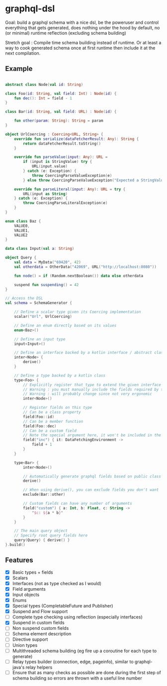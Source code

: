 # graphql-dsl

Goal: build a graphql schema with a nice dsl, be the poweruser and control everything that gets generated, does nothing
under the hood by default, no (or minimal) runtime reflection (excluding schema building)

Stretch goal : Compile time schema building instead of runtime. Or at least a way to cook generated schema once at first
runtime then include it at the next compilation.

## Example

```kotlin

abstract class Node(val id: String)

class Foo(id: String, val field: Int) : Node(id) {
    fun dec(): Int = field - 1
}

class Bar(id: String, val field: URL) : Node(id) {

    fun other(param: String): String = param
}

object UrlCoercing : Coercing<URL, String> {
    override fun serialize(dataFetcherResult: Any): String {
        return dataFetcherResult.toString()
    }

    override fun parseValue(input: Any): URL =
        if (input is StringValue) try {
            URL(input.value)
        } catch (e: Exception) {
            throw CoercingParseValueException(e)
        } else throw CoercingParseValueException("Expected a StringValue for Url")

    override fun parseLiteral(input: Any): URL = try {
        URL(input as String)
    } catch (e: Exception) {
        throw CoercingParseLiteralException(e)
    }
}

enum class Baz {
    VALUE0,
    VALUE1,
    VALUE2
}

data class Input(val a: String)

object Query {
    val data = MyData("69420", 42)
    val otherdata = OtherData("42069", URL("http://localhost:8080"))

    fun node() = if (Random.nextBoolean()) data else otherdata

    suspend fun suspending() = 42
}

// Access the DSL
val schema = SchemaGenerator {

    // Define a scalar type given its Coercing implementation
    scalar("Url", UrlCoercing)

    // Define an enum directly based on its values
    enum<Baz>()

    // Define an input type
    input<Input>()

    // Define an interface backed by a kotlin interface / abstract class / sealed class
    inter<Node> {
        derive()
    }

    // Define a type backed by a kotlin class
    type<Foo> {
        // Explicitly register that type to extend the given interface
        // Warning : you must manually include the fields required by the interface or use derive()
        // Warning : will probably change since not very ergonomic
        inter<Node>()

        // Register fields on this type
        // Can be a class property
        field(Foo::id)
        // Can be a member function
        field(Foo::dec)
        // Can be a custom field
        // Note the special argument here, it won't be included in the schema
        field("inc") { it: DataFetchingEnvironment ->
            field + 1
        }
    }

    type<Bar> {
        inter<Node>()

        // Automatically generate graphql fields based on public class properties and functions
        derive()

        // When using derive(), you can exclude fields you don't want
        exclude(Bar::other)

        // Custom fields can have any number of arguments
        field("custom") { a: Int, b: Float, c: String ->
            "$c: ${a * b}"
        }
    }

    // The main query object
    // Specify root query fields here
    query(Query) { derive() }
}.build()
```

## Features

- [x] Basic types + fields
- [x] Scalars
- [x] Interfaces (not as type checked as I would)
- [x] Field arguments
- [x] Input objects
- [x] Enums
- [x] Special types (CompletableFuture and Publisher)
- [x] Suspend and Flow support
- [ ] Complete type checking using reflection (especially interfaces)
- [x] Suspend in custom fields
- [ ] Non suspend custom fields
- [ ] Schema element description
- [ ] Directive support
- [ ] Union types
- [ ] Multithreaded schema building (eg fire up a coroutine for each type to generate)
- [ ] Relay types builder (connection, edge, pageinfo), similar to graphql-java's relay helpers
- [ ] Ensure that as many checks as possible are done during the first step of schema building so errors are thrown with
  a useful line number

